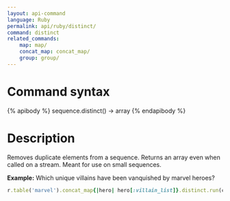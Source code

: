 ```yaml
---
layout: api-command
language: Ruby
permalink: api/ruby/distinct/
command: distinct
related_commands:
    map: map/
    concat_map: concat_map/
    group: group/
---
```



# Command syntax #

{% apibody %}
sequence.distinct() &rarr; array
{% endapibody %}

# Description #

Removes duplicate elements from a sequence.  Returns an array even
when called on a stream.  Meant for use on small sequences.

__Example:__ Which unique villains have been vanquished by marvel heroes?

```rb
r.table('marvel').concat_map{|hero| hero[:villain_list]}.distinct.run(conn)
```


